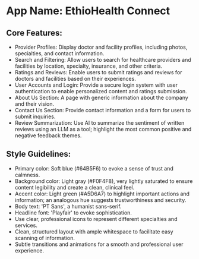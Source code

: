 # **App Name**: EthioHealth Connect

## Core Features:

- Provider Profiles: Display doctor and facility profiles, including photos, specialties, and contact information.
- Search and Filtering: Allow users to search for healthcare providers and facilities by location, specialty, insurance, and other criteria.
- Ratings and Reviews: Enable users to submit ratings and reviews for doctors and facilities based on their experiences.
- User Accounts and Login: Provide a secure login system with user authentication to enable personalized content and ratings submission.
- About Us Section: A page with generic information about the company and their vision.
- Contact Us Section: Provide contact information and a form for users to submit inquiries.
- Review Summarization: Use AI to summarize the sentiment of written reviews using an LLM as a tool; highlight the most common positive and negative feedback themes.

## Style Guidelines:

- Primary color: Soft blue (#64B5F6) to evoke a sense of trust and calmness.
- Background color: Light gray (#F0F4F8), very lightly saturated to ensure content legibility and create a clean, clinical feel.
- Accent color: Light green (#A5D6A7) to highlight important actions and information; an analogous hue suggests trustworthiness and security.
- Body text: 'PT Sans', a humanist sans-serif.
- Headline font: 'Playfair' to evoke sophistication.
- Use clear, professional icons to represent different specialties and services.
- Clean, structured layout with ample whitespace to facilitate easy scanning of information.
- Subtle transitions and animations for a smooth and professional user experience.